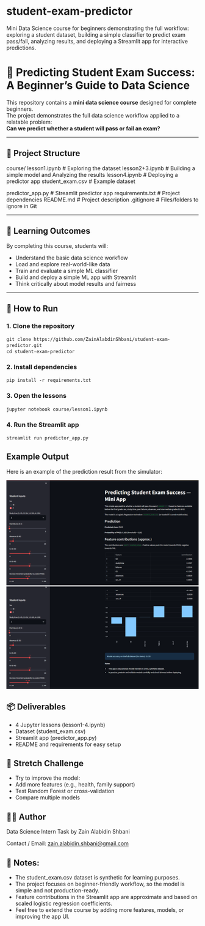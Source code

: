 # student-exam-predictor
Mini Data Science course for beginners demonstrating the full workflow: exploring a student dataset, building a simple classifier to predict exam pass/fail, analyzing results, and deploying a Streamlit app for interactive predictions.

# 🧠 Predicting Student Exam Success: A Beginner’s Guide to Data Science

This repository contains a **mini data science course** designed for complete beginners.  
The project demonstrates the full data science workflow applied to a relatable problem:  
**Can we predict whether a student will pass or fail an exam?**

---

## 📂 Project Structure

course/
lesson1.ipynb # Exploring the dataset
lesson2+3.ipynb # Building a simple model and Analyzing the results
lesson4.ipynb # Deploying a predictor app
student_exam.csv # Example dataset

predictor_app.py # Streamlit predictor app
requirements.txt # Project dependencies
README.md # Project description
.gitignore # Files/folders to ignore in Git

---

## 🎯 Learning Outcomes

By completing this course, students will:

- Understand the basic data science workflow
- Load and explore real-world-like data
- Train and evaluate a simple ML classifier
- Build and deploy a simple ML app with Streamlit
- Think critically about model results and fairness

---

## 🚀 How to Run

### 1. Clone the repository
```
git clone https://github.com/ZainAlabdinShbani/student-exam-predictor.git
cd student-exam-predictor
```


### 2. Install dependencies

```
pip install -r requirements.txt
```


### 3. Open the lessons

```
jupyter notebook course/lesson1.ipynb
```

### 4. Run the Streamlit app

```
streamlit run predictor_app.py
```

## Example Output

Here is an example of the prediction result from the simulator:

![Simulation Result](images/simulation_result1.png)
![Simulation Result](images/simulation_result2.png)


## 📦 Deliverables
- 4 Jupyter lessons (lesson1-4.ipynb)
- Dataset (student_exam.csv)
- Streamlit app (predictor_app.py)
- README and requirements for easy setup

## 🔄 Stretch Challenge
- Try to improve the model:
- Add more features (e.g., health, family support)
- Test Random Forest or cross-validation
- Compare multiple models

## 👩‍💻 Author
Data Science Intern Task by Zain Alabidin Shbani

Contact / Email: zain.alabidin.shbani@gmail.com

## 📝 Notes:
- The student_exam.csv dataset is synthetic for learning purposes.
- The project focuses on beginner-friendly workflow, so the model is simple and not production-ready.
- Feature contributions in the Streamlit app are approximate and based on scaled logistic regression coefficients.
- Feel free to extend the course by adding more features, models, or improving the app UI.

